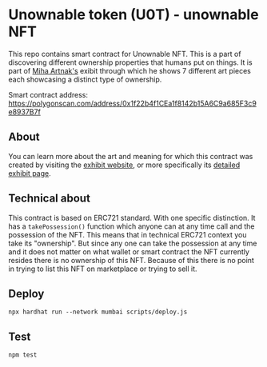 # Unownable token (U0T) - unownable NFT

This repo contains smart contract for Unownable NFT. This is a part of discovering different ownership properties that humans put on things. It is part of [Miha Artnak's](https://themihaartnak.com/) exibit through which he shows 7 different art pieces each showcasing a distinct type of ownership.

Smart contract address: https://polygonscan.com/address/0x1f22b4f1CEa1f8142b15A6C9a685F3c9e8937B7f

## About

You can learn more about the art and meaning for which this contract was created by visiting the [exhibit website](https://themihaartnak.com/last/), or more specifically its [detailed exhibit page](https://themihaartnak.com/last/abstract).

## Technical about

This contract is based on ERC721 standard. With one specific distinction. It has a `takePossession()` function which anyone can at any time call and the possession of the NFT. This means that in technical ERC721 context you take its "ownership". But since any one can take the possession at any time and it does not matter on what wallet or smart contract the NFT currently resides there is no ownership of this NFT. Because of this there is no point in trying to list this NFT on marketplace or trying to sell it.

## Deploy

`npx hardhat run --network mumbai scripts/deploy.js`

## Test

`npm test`
